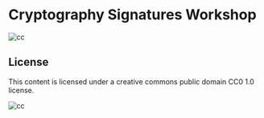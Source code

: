 # Cryptography Signatures Workshop

![cc](http://mirrors.creativecommons.org/presskit/buttons/80x15/svg/cc-zero.svg)

## License

This content is licensed under a creative commons public domain CC0 1.0 license.

![cc](http://mirrors.creativecommons.org/presskit/buttons/88x31/svg/cc-zero.svg)
